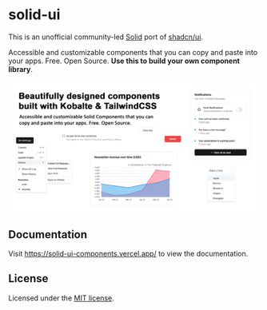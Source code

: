 # solid-ui

This is an unofficial community-led [Solid](https://www.solidjs.com/) port of [shadcn/ui](https://ui.shadcn.com/).

Accessible and customizable components that you can copy and paste into your apps. Free. Open Source. **Use this to build your own component library**.

![hero](apps/docs/public/og.png)

## Documentation

Visit https://solid-ui-components.vercel.app/ to view the documentation.

## License

Licensed under the [MIT license](https://github.com/shadcn/ui/blob/main/LICENSE.md).
